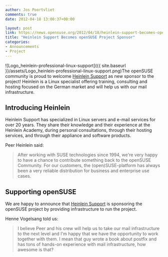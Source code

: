 ```yaml
---
author: Jos Poortvliet
comments: true
date: 2012-04-18 13:00:37+00:00

layout: post
link: https://news.opensuse.org/2012/04/18/heinlein-support-becomes-opensuse-project-sponsor/
title: "Heinlein Support Becomes openSUSE Project Sponsor"
categories:
- Announcements
- Project
---
```

![Logo_heinlein-professional-linux-support]({{ site.baseurl }}/assets/Logo_heinlein-professional-linux-support.png)The openSUSE community is proud to welcome [Heinlein Support](http://heinlein-support.de/) as new sponsor to the project! Heinlein is a Linux specialist offering training, consulting and hosting focused on the German market and will help us with our mail infrastructure.<!-- more -->


## Introducing Heinlein


Heinlein Support has specialized in Linux servers and e-mail services for over 20 years. They share their knowledge and their experience at the Heinlein Academy, during personal consultations, through their hosting services, and through their appliance and software products.

Peer Heinlein said: 

<blockquote>After working with SUSE technologies since 1994, we're very happy to have a chance to contribute something back to the openSUSE Community. For our customers, the (open)SUSE-platform has always been a very reliable distribution for business and enterprise use cases.</blockquote>





## Supporting openSUSE


We are happy to announce that [Heinlein Support](http://heinlein-support.de/) is sponsoring the openSUSE project by providing infrastructure to run the project.

Henne Vogelsang told us:

<blockquote>I believe Peer and his crew will help us to take our mail infrastructure to the next level and I'm happy that we have the opportunity to work together with them. I mean that guy wrote a book about postfix and has tons of hands-on experience with mail infrastructure, how awesome is that?</blockquote>


		
